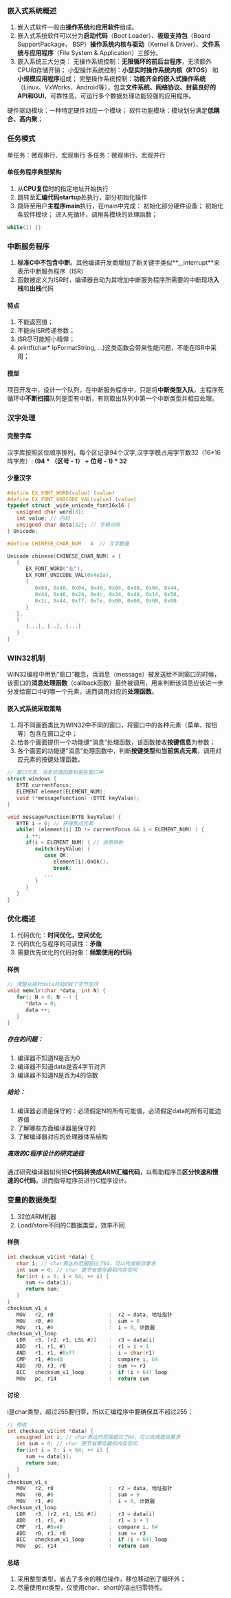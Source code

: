 ### 嵌入式系统概述

1. 嵌入式软件一般由**操作系统**和**应用软件**组成。
2. 嵌入式系统软件可以分为**启动代码**（Boot Loader）、**板级支持包**（Board SupportPackage， BSP）**操作系统内核与驱动**（Kernel & Driver）、**文件系统与应用程序**（File System & Application）三部分。
3. 嵌入系统三大分类：
   无操作系统控制：**无限循环的前后台程序**，无须额外CPU和存储开销；
   小型操作系统控制：**小型实时操作系统内核（RTOS）** 和 **小规模应用程序**组成；
   完整操作系统控制：**功能齐全的嵌入式操作系统**（Linux、VxWorks、Android等），包含**文件系统、网络协议、封装良好的API和GUI**，可靠性高，可运行多个数据处理功能较强的应用程序。

硬件驱动模块：一种特定硬件对应一个模块；
软件功能模块：模块划分满足**低耦合、高内聚**；

### 任务模式
单任务：微观串行、宏观串行
多任务：微观串行、宏观并行

#### 单任务程序典型架构
1. 从**CPU复位**时的指定地址开始执行
2. 跳转至**汇编代码startup**处执行，部分初始化操作
3. 跳转至用户**主程序main**执行，在main中完成：
    初始化部分硬件设备；
    初始化各软件模块；
    进入死循环，调用各模块的处理函数；
```C
while(1) {}
```

### 中断服务程序
1. **标准C中不包含中断**。其他编译开发商增加了新关键字类似**__interrupt**来表示中断服务程序（ISR）
2. 函数被定义为ISR时，编译器自动为其增加中断服务程序所需要的中断现场**入栈**和**出栈**代码
#### 特点
1. 不能返回值；
2. 不能向ISR传递参数；
3. ISR尽可能短小精悍；
4. printf(char* IpFormatString, ...)这类函数会带来性能问题，不能在ISR中采用；
#### 模型
项目开发中，设计一个队列，在中断服务程序中，只是将**中断类型入队**，主程序死循环中**不断扫描**队列是否有中断，有则取出队列中第一个中断类型并相应处理。

### 汉字处理
#### 完整字库
   汉字库按照区位顺序排列，每个区记录94个汉字,汉字字模占用字节数32（16*16阵字库）:
      **(94 * （区号 - 1） + 位号 - 1) * 32**
#### 少量汉字
```C
#define EX_FONT_WORD(value) (value)
#define EX_FONT_UNICODE_VAL(value) (value)
typedef struct _wide_unicode_font16x16 {
   unsigned char word[3];
   int value; // 内码
   unsigned char data[32]; // 字模点阵
} Unicode;

#define CHINESE_CHAR_NUM   4  // 汉字数量

Unicode chinese[CHINESE_CHAR_NUM] = {
   {
      EX_FONT_WORD("业"),
      EX_FONT_UNICODE_VAL(0x4e1a),
      {
         0x04, 0x40, 0x04, 0x40, 0x04, 0x40, 0x04, 0x44,
         0x44, 0x46, 0x24, 0x4c, 0x24, 0x48, 0x14, 0x50,
         0x1c, 0x44, 0xff. 0xfe, 0x00, 0x00, 0x00, 0x00
      }
   }, 
   {
      {...}, {..}, {...}
   }
}
```

### WIN32机制
WIN32编程中用到“窗口”概念，当消息（message）被发送给不同窗口的时候，该窗口的**消息处理函数**（callback函数）最终被调用，用来判断该消息应该进一步分发给窗口中的哪一个元素，进而调用对应的**处理函数**。

#### 嵌入式系统采取策略
1. 将不同画面类比为WIN32中不同的窗口，将窗口中的各种元素（菜单、按钮等）包含在窗口之中；
2. 给各个画面提供一个功能键“消息”处理函数，该函数接收**按键信息**为参数；
3. 各个画面的功能键“消息”处理函数中，判断**按键类型**和**当前焦点元素**，调用对应元素的按键处理函数。

```C
// 窗口元素、消息处理函数封装在窗口中
struct windows {
   BYTE currentFocus;
   ELEMENT element[ELEMENT_NUM];
   void (*messageFunction) (BYTE keyValue);
}

void messageFunction(BYTE keyValue) {
   BYTE i = 0; // 获得焦点元素
   while( (element[i].ID != currentFocus && i < ELEMENT_NUM) ) {
      i ++;
      if(i < ELEMENT_NUM) { // 消息映射
         switch(keyValue) {
            case OK:
               element[i].OnOk();
               break;
            ...
         }
      }
   }
}
```

### 优化概述
1. 代码优化：**时间优化，空间优化**
2. 代码优化与程序的可读性：**矛盾**
3. 需要优先优化的代码对象：**频繁使用的代码**

#### 样例
```C
// 清楚从指针data开始的N个字节空间
void memclr(char *data, int N) {
   for(; N > 0; N --) {
      *data = 0;
      data ++;
   }
}
```
##### 存在的问题：
1. 编译器不知道N是否为0
2. 编译器不知道data是否4字节对齐
3. 编译器不知道N是否为4的倍数

##### 结论：
1. 编译器必须是保守的：必须假定N的所有可能值，必须假定data的所有可能边界值
2. 了解哪些方面编译器是保守的
3. 了解编译器对应的处理器体系结构

##### 高效的C程序设计的研究途径
通过研究编译器如何把**C代码转换成ARM汇编代码**，以帮助程序员**区分快速和慢速的C代码**，进而指导程序员进行C程序设计。

### 变量的数据类型
1. 32位ARM机器
2. Load/store不同的C数据类型，效率不同

#### 样例
```C
int checksum_v1(int *data) {
   char i; // char表达的范围超过了64，可以完成题目要求
   int sum = 0; // char 更节省寄存器和内存空间
   for(int i = 0; i < 64; ++ i) {
      sum += data[i];
      return sum;
   }
}
checksum_v1_s
   MOV   r2, r0                  :  r2 = data, 地址指针
   MOV   r0, #0                  :  sum = 0
   MOV   r1, #0                  :  i = 0, 计数器
checksum_v1_loop
   LDR   r3, [r2, r1, LSL #2]    :  r3 = data[i]
   ADD   r1, r1, #1              :  r1 = i + 1
   AND   r1, r1, #0xff           :  i = char(r1)
   CMP   r1, #0x40               :  compare i, 64
   ADD   r0, r3, r0              :  sum += r3
   BCC   checksum_v1_loop        :  if (i < 64) loop
   MOV   pc, r14                 :  return sum
```
#### 讨论
i是char类型，超过255要归零，所以汇编程序中要确保其不超过255；
```C
// 修改
int checksum_v1(int *data) {
   unsigned int i; // char表达的范围超过了64，可以完成题目要求
   int sum = 0; // char 更节省寄存器和内存空间
   for(int i = 0; i < 64; ++ i) {
      sum += data[i];
      return sum;
   }
}
checksum_v1_s
   MOV   r2, r0                  :  r2 = data, 地址指针
   MOV   r0, #0                  :  sum = 0
   MOV   r1, #0                  :  i = 0, 计数器
checksum_v1_loop
   LDR   r3, [r2, r1, LSL #2]    :  r3 = data[i]
   ADD   r1, r1, #1              :  r1 = i + 1
   CMP   r1, #0x40               :  compare i, 64
   ADD   r0, r3, r0              :  sum += r3
   BCC   checksum_v1_loop        :  if (i < 64) loop
   MOV   pc, r14                 :  return sum
```

#### 总结
1. 采用整型类型，省去了多余的移位操作，移位移动到了循环外；
2. 尽量使用int类型，仅使用char、short的溢出归零特性。
